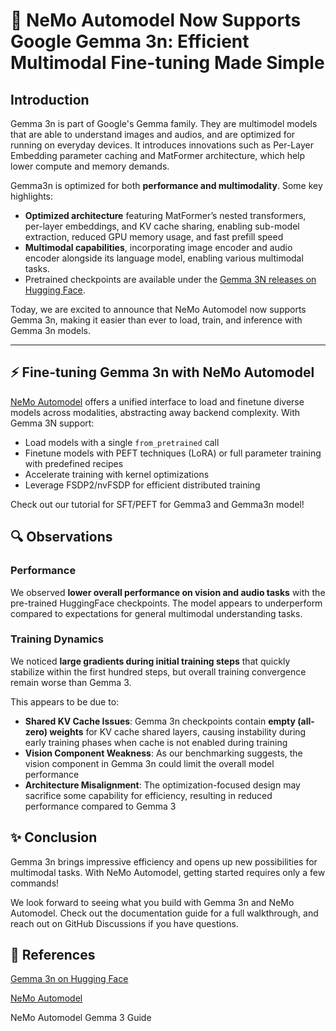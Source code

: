 # 🚀 NeMo Automodel Now Supports Google Gemma 3n: Efficient Multimodal Fine-tuning Made Simple

## Introduction

Gemma 3n is part of Google's Gemma family. They are multimodel models that are able to understand images and audios, and are optimized for running on everyday devices. It introduces innovations such as Per-Layer Embedding parameter caching and MatFormer architecture, which help lower compute and memory demands.




Gemma3n is optimized for both **performance and multimodality**. Some key highlights:

- **Optimized architecture** featuring MatFormer’s nested transformers, per-layer embeddings, and KV cache sharing, enabling sub-model extraction, reduced GPU memory usage, and fast prefill speed
- **Multimodal capabilities**, incorporating image encoder and audio encoder alongside its language model, enabling various multimodal tasks.  
- Pretrained checkpoints are available under the [Gemma 3N releases on Hugging Face](https://huggingface.co/collections/google/gemma-3n-685065323f5984ef315c93f4).

Today, we are excited to announce that NeMo Automodel now supports Gemma 3n, making it easier than ever to load, train, and inference with Gemma 3n models.


---

## ⚡ Fine-tuning Gemma 3n with NeMo Automodel

[NeMo Automodel](https://github.com/NVIDIA-NeMo/Automodel) offers a unified interface to load and finetune diverse models across modalities, abstracting away backend complexity. With Gemma 3N support:

- Load models with a single `from_pretrained` call  
- Finetune models with PEFT techniques (LoRA) or full parameter training with predefined recipes
- Accelerate training with kernel optimizations
- Leverage FSDP2/nvFSDP for efficient distributed training


Check out our tutorial for SFT/PEFT for Gemma3 and Gemma3n model!

## 🔍 Observations

### Performance
We observed **lower overall performance on vision and audio tasks** with the pre-trained HuggingFace checkpoints. The model appears to underperform compared to expectations for general multimodal understanding tasks.

### Training Dynamics
We noticed **large gradients during initial training steps** that quickly stabilize within the first hundred steps, but overall training convergence remain worse than Gemma 3.

This appears to be due to:

- **Shared KV Cache Issues**: Gemma 3n checkpoints contain **empty (all-zero) weights** for KV cache shared layers, causing instability during early training phases when cache is not enabled during training
- **Vision Component Weakness**: As our benchmarking suggests, the vision component in Gemma 3n could limit the overall model performance
- **Architecture Misalignment**: The optimization-focused design may sacrifice some capability for efficiency, resulting in reduced performance compared to Gemma 3



## ✨ Conclusion
Gemma 3n brings impressive efficiency and opens up new possibilities for multimodal tasks. With NeMo Automodel, getting started requires only a few commands!

We look forward to seeing what you build with Gemma 3n and NeMo Automodel. Check out the documentation guide for a full walkthrough, and reach out on GitHub Discussions if you have questions.

## 🔗 References
[Gemma 3n on Hugging Face](https://huggingface.co/collections/google/gemma-3n-685065323f5984ef315c93f4)

[NeMo Automodel](https://github.com/NVIDIA-NeMo/Automodel)

NeMo Automodel Gemma 3 Guide